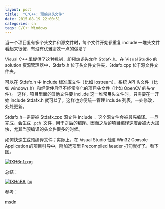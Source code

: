 ```yaml
---
layout: post
title:  "C/C++: 预编译头文件"
date: 2015-08-19 22:00:51 
categories: cn
tags: C/C++ Windows
---
```


当一个项目里有多个头文件和源文件时，每个文件开始都重复 include 一堆头文件看起来很傻，有没有优雅高效一点的做法？

Visual C++ 里提供了这种机制，即预编译头文件 Stdafx.h。在 Visual Studio 的 solution 资源管理器中，Stdafx.h 位于头文件文件夹，Stdafx.cpp 位于源文件文件夹。

可以在 Stdafx.h 中 include 标准库文件（比如 iostream）、系统 API 头文件（比如 windows.h）和经常使用但不经常变化的项目头文件（比如 OpenCV 的头文件）。 这样，项目里面的其他文件要 include 这一堆常用头文件时，只需要在一开始 include Stdafx.h 就可以了。这样也方便统一管理 include 列表，一处修改，处处更新。

Stdafx.h一定要被 Stdafx.cpp 源文件 include 。这个源文件会被最先编译。一旦完成，会生成 `.pch `文件，用于之后的编译。因而之后的项目编译速度会被大大加快，尤其当预编译的头文件很多的时候。

如何快速生成预编译文件？实际上，在 Visual Studio 创建 Win32 Console Application 的项目引导中，附加选项里 Precompiled header 打勾就好了。看下图。

<!-- ![appset](/images/noempty.png) -->
[![lXH6nf.png](https://s2.ax1x.com/2020/01/15/lXH6nf.png)](https://imgchr.com/i/lXH6nf)

总结：

<!-- ![msdn](/images/yubianyi.jpg) -->
[![lXHcB8.jpg](https://s2.ax1x.com/2020/01/15/lXHcB8.jpg)](https://imgchr.com/i/lXHcB8)

参考：

[msdn](https://msdn.microsoft.com/zh-cn/library/h552b3ca.aspx)